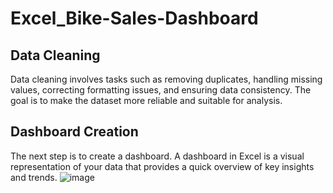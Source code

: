 # Excel_Bike-Sales-Dashboard
## Data Cleaning ## 
Data cleaning involves tasks such as removing duplicates, handling missing values, correcting formatting issues, and ensuring data consistency. The goal is to make the dataset more reliable and suitable for analysis.

## Dashboard Creation ##
The next step is to create a dashboard. A dashboard in Excel is a visual representation of your data that provides a quick overview of key insights and trends.
![image](https://github.com/ShubhikaVerma/Excel_Bike-Sales-Dashboard/assets/146738903/6369d5c0-ff8c-4c17-bd2d-f2fd5481a581)


